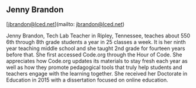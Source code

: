## Jenny Brandon[jbrandon@lced.net](mailto: jbrandon@lced.net)Jenny Brandon, Tech Lab Teacher in Ripley, Tennessee, teaches about 550 6th through 8th grade students a year in 25 classes a week. It is her ninth year teaching middle school and she taught 2nd grade for fourteen years before that. She first accessed Code.org through the Hour of Code. She appreciates how Code.org updates its materials to stay fresh each year as well as how they promote pedagogical tools that truly help students and teachers engage with the learning together. She received her Doctorate in Education in 2015 with a dissertation focused on online education.